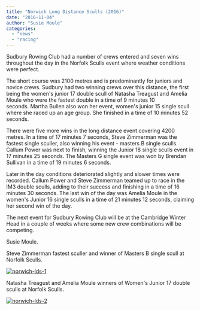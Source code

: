 ```yaml
---
title: "Norwich Long Distance Sculls (2016)"
date: "2016-11-04"
author: "Susie Moule"
categories:
  - "news"
  - "racing"
---
```


Sudbury Rowing Club had a number of crews entered and seven wins throughout the day in the Norfolk Sculls event where weather conditions were perfect.

The short course was 2100 metres and is predominantly for juniors and novice crews. Sudbury had two winning crews over this distance, the first being the women's junior 17 double scull of Natasha Treagust and Amelia Moule who were the fastest double in a time of 9 minutes 10 seconds. Martha Bullen also won her event, women's junior 15 single scull where she raced up an age group. She finished in a time of 10 minutes 52 seconds.

There were five more wins in the long distance event covering 4200 metres. In a time of 17 minutes 7 seconds, Steve Zimmerman was the fastest single sculler, also winning his event - masters B single sculls. Callum Power was next to finish, winning the Junior 18 single sculls event in 17 minutes 25 seconds. The Masters G single event was won by Brendan Sullivan in a time of 19 minutes 6 seconds.

Later in the day conditions deteriorated slightly and slower times were recorded. Callum Power and Steve Zimmerman teamed up to race in the IM3 double sculls, adding to their success and finishing in a time of 16 minutes 30 seconds. The last win of the day was Amelia Moule in the women's Junior 16 single sculls in a time of 21 minutes 12 seconds, claiming her second win of the day.

The next event for Sudbury Rowing Club will be at the Cambridge Winter Head in a couple of weeks where some new crew combinations will be competing.

Susie Moule.

Steve Zimmerman fastest sculler and winner of Masters B single scull at Norfolk Sculls.

[![norwich-lds-1](/assets/news/images/Norwich-LDS-1.jpeg)](http://sudburyrowingclub.org.uk/wp-content/uploads/2016/11/Norwich-LDS-1.jpeg)

Natasha Treagust and Amelia Moule winners of Women's Junior 17 double sculls at Norfolk Sculls.

[![norwich-lds-2](/assets/news/images/Norwich-LDS-2.jpeg)](http://sudburyrowingclub.org.uk/wp-content/uploads/2016/11/Norwich-LDS-2.jpeg)
